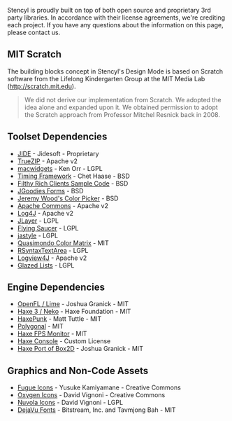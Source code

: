 Stencyl is proudly built on top of both open source and proprietary 3rd party libraries. In accordance with their license agreements, we're crediting each project. If you have any questions about the information on this page, please contact us.

## MIT Scratch

The building blocks concept in Stencyl's Design Mode is based on Scratch software from the Lifelong Kindergarten Group at the MIT Media Lab (http://scratch.mit.edu).

> We did not derive our implementation from Scratch. We adopted the idea alone and expanded upon it. We obtained permission to adopt the Scratch approach from Professor Mitchel Resnick back in 2008.

## Toolset Dependencies

* [JIDE](http://www.jidesoft.com/purchase/SLA.htm) - Jidesoft - Proprietary
* [TrueZIP](http://truezip.java.net/) - Apache v2
* [macwidgets](http://code.google.com/p/macwidgets/) - Ken Orr - LGPL
* [Timing Framework](https://timingframework.dev.java.net/) - Chet Haase - BSD
* [Filthy Rich Clients Sample Code](http://filthyrichclients.org/) - BSD
* [JGoodies Forms](http://www.jgoodies.com/freeware/forms/) - BSD
* [Jeremy Wood's Color Picker](http://javagraphics.blogspot.com/) - BSD
* [Apache Commons](http://commons.apache.org/) - Apache v2
* [Log4J](http://logging.apache.org/log4j/1.2/) - Apache v2
* [JLayer](http://www.javazoom.net/javalayer/javalayer.html) - LGPL
* [Flying Saucer](https://xhtmlrenderer.dev.java.net/) - LGPL
* [jastyle](https://sourceforge.net/projects/jastyle/) - LGPL
* [Quasimondo Color Matrix](http://www.quasimondo.com/archives/000565.php) - MIT
* [RSyntaxTextArea](http://fifesoft.com/rsyntaxtextarea/) - LGPL
* [Logview4J](http://logview4j.sourceforge.net/) - Apache v2
* [Glazed Lists](http://www.glazedlists.com/) - LGPL

## Engine Dependencies

* [OpenFL / Lime](http://www.openfl.org) - Joshua Granick - MIT
* [Haxe 3 / Neko](http://www.haxe.org) - Haxe Foundation - MIT 
* [HaxePunk](http://www.haxepunk.com) - Matt Tuttle - MIT
* [Polygonal](https://github.com/polygonal/ds) - MIT
* [Haxe FPS Monitor](http://fermmm.wordpress.com/2012/06/21/mrdoobs-performance-monitor-ported-to-nme/) - MIT
* [Haxe Console](http://fermmm.wordpress.com/2012/05/06/my-console-class-for-as3-or-haxe/) - Custom License
* [Haxe Port of Box2D](http://www.openfl.org) - Joshua Granick - MIT

## Graphics and Non-Code Assets

* [Fugue Icons](http://p.yusukekamiyamane.com) - Yusuke Kamiyamane - Creative Commons
* [Oxygen Icons](http://www.oxygen-icons.org) - David Vignoni - Creative Commons
* [Nuvola Icons](http://www.icon-king.com/projects/nuvola/) - David Vignoni - LGPL
* [DejaVu Fonts](http://dejavu-fonts.org/wiki/index.php?title=License) - Bitstream, Inc. and Tavmjong Bah - MIT
